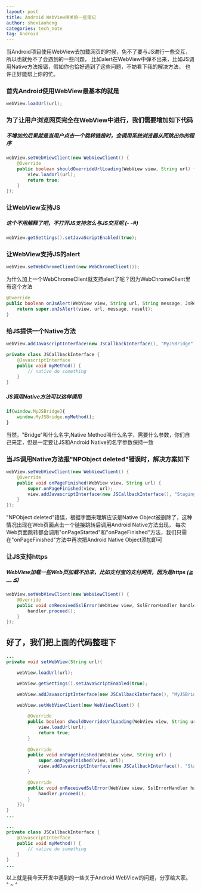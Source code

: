 ```yaml
---
layout: post
title: Android WebView相关的一些笔记
author: shexiaoheng
categories: tech_note
tag: Android
---
```


当Android项目使用WebView去加载网页的时候，免不了要与JS进行一些交互，所以也就免不了会遇到的一些问题，
比如alert在WebView中弹不出来，比如JS调用Native方法报错，假如你也恰好遇到了这些问题，不妨看下我的解决方法，
也许正好能帮上你的忙。

<!-- more -->

### 首先Android使用WebView最基本的就是

```Java
webView.loadUrl(url);
```

### 为了让用户浏览网页完全在WebView中进行，我们需要增加如下代码

##### 不增加的后果就是当用户点击一个跳转链接时，会调用系统浏览器从而跳出你的程序


```java
webView.setWebViewClient(new WebViewClient() {
	@Override
    public boolean shouldOverrideUrlLoading(WebView view, String url) {
        view.loadUrl(url);
        return true;
    }
});
```

### 让WebView支持JS

##### 这个不用解释了吧，不打开JS支持怎么与JS交互呢 (- -#)

```java
webView.getSettings().setJavaScriptEnabled(true);
```

### 让WebView支持JS的alert

```java
webView.setWebChromeClient(new WebChromeClient());
```

为什么加上一个WebChromeClient就支持alert了呢？因为WebChromeClient里有这个方法

```java
@Override
public boolean onJsAlert(WebView view, String url, String message, JsResult result) {
    return super.onJsAlert(view, url, message, result);
}
```

### 给JS提供一个Native方法

```java
webView.addJavascriptInterface(new JSCallbackInterface(), "MyJSBridge");
```

```java
private class JSCallbackInterface {
	@JavascriptInterface
    public void myMethod() {
    	// native do something
    }
}
```

##### JS调用Native方法可以这样调用

```javascript
if(window.MyJSBridge){
	window.MyJSBridge.myMethod();
}
```

当然，"Bridge"叫什么名字,Native Method叫什么名字，需要什么参数，你们自己来定，但是一定要让JS和Android Native的名字参数保持一致


### 当JS调用Native方法报"NPObject deleted"错误时，解决方案如下

```java
webView.setWebViewClient(new WebViewClient() {
    @Override
    public void onPageFinished(WebView view, String url) {
        super.onPageFinished(view, url);
        view.addJavascriptInterface(new JSCallbackInterface(), "StagingPayBridge");
    }
});
```

"NPObject deleted"错误，根据字面来理解应该是Native Object被删除了，这种情况出现在Web页面点击一个链接跳转后调用Android Native方法出现，
每次Web页面跳转都会调用"onPageStarted"和"onPageFinished"方法，我们只需在"onPageFinished"方法中再次把Android Native Object添加即可


### 让JS支持https

##### WebView加载一些Web页加载不出来，比如支付宝的支付网页，因为是https (≧﹏ ≦) 

```java
webView.setWebViewClient(new WebViewClient() {
    @Override
    public void onReceivedSslError(WebView view, SslErrorHandler handler, SslError error) {
        handler.proceed();
    }
});
```

## 好了，我们把上面的代码整理下

```java
...
private void setWebView(String url){

    webView.loadUrl(url);

    webView.getSettings().setJavaScriptEnabled(true);

    webView.addJavascriptInterface(new JSCallbackInterface(), "MyJSBridge");

    webView.setWebViewClient(new WebViewClient() {
    
        @Override
        public boolean shouldOverrideUrlLoading(WebView view, String url) {
            view.loadUrl(url);
            return true;
        }
    
        @Override
        public void onPageFinished(WebView view, String url) {
            super.onPageFinished(view, url);
            view.addJavascriptInterface(new JSCallbackInterface(), "StagingPayBridge");
        }

        @Override
        public void onReceivedSslError(WebView view, SslErrorHandler handler, SslError error) {
            handler.proceed();
        }
    });
}
...
```

```java
...
private class JSCallbackInterface {
    @JavascriptInterface
    public void myMethod() {
        // native do something
    }
}
...
```

以上就是我今天开发中遇到的一些关于Android WebView的问题，分享给大家。 ^ ~ ^ 